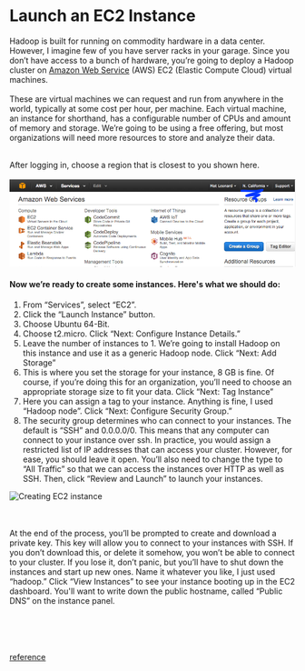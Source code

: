 # Launch an EC2 Instance
Hadoop is built for running on commodity hardware in a data center. However, I imagine few of you have server racks in your garage. Since you don’t have access to a bunch of hardware, you’re going to deploy a Hadoop cluster on [Amazon Web Service](https://aws.amazon.com/) (AWS) EC2 (Elastic Compute Cloud) virtual machines.<br/><br/>
These are virtual machines we can request and run from anywhere in the world, typically at some cost per hour, per machine. Each virtual machine, an instance for shorthand, has a configurable number of CPUs and amount of memory and storage. We’re going to be using a free offering, but most organizations will need more resources to store and analyze their data.<br/><br/>

After logging in, choose a region that is closest to you shown here.<br/><br/>
![AWS Account](https://raw.githubusercontent.com/rzskhr/Hadoop-and-MapReduce/master/deploying-a-hadoop-cluster/img/aws-account.png)


#### Now we’re ready to create some instances. Here's what we should do:

1. From “Services”, select “EC2”.
2. Click the “Launch Instance” button.
3. Choose Ubuntu 64-Bit.
4. Choose t2.micro. Click “Next: Configure Instance Details.”
5. Leave the number of instances to 1. We’re going to install Hadoop on this instance and use it as a generic Hadoop node. Click “Next: Add Storage”
6. This is where you set the storage for your instance, 8 GB is fine. Of course, if you’re doing this for an organization, you’ll need to choose an appropriate storage size to fit your data. Click “Next: Tag Instance”
7. Here you can assign a tag to your instance. Anything is fine, I used “Hadoop node”. Click “Next: Configure Security Group.”
8. The security group determines who can connect to your instances. The default is “SSH” and 0.0.0.0/0. This means that any computer can connect to your instance over ssh. In practice, you would assign a restricted list of IP addresses that can access your cluster. However, for ease, you should leave it open. You’ll also need to change the type to “All Traffic” so that we can access the instances over HTTP as well as SSH. Then, click “Review and Launch” to launch your instances.

![Creating EC2 instance](Hadoop-and-MapReduce/deploying-a-hadoop-cluster/img/creating-ec2.gif)

<br/><br/>
At the end of the process, you’ll be prompted to create and download a private key. This key will allow you to connect to your instances with SSH. If you don’t download this, or delete it somehow, you won’t be able to connect to your cluster. If you lose it, don’t panic, but you’ll have to shut down the instances and start up new ones. Name it whatever you like, I just used “hadoop.” Click “View Instances” to see your instance booting up in the EC2 dashboard. You'll want to write down the public hostname, called “Public DNS” on the instance panel.

<br/><br/><br/><br/>
[reference](https://classroom.udacity.com/courses/ud1000/lessons/7427734703/concepts/74229414570923)

